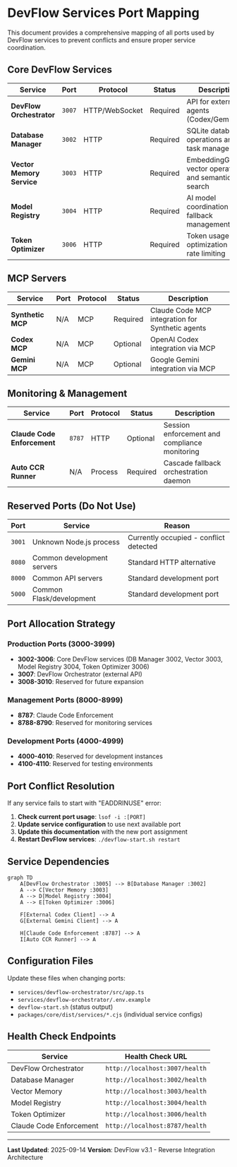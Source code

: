 # DevFlow Services Port Mapping

This document provides a comprehensive mapping of all ports used by DevFlow services to prevent conflicts and ensure proper service coordination.

## Core DevFlow Services

| Service | Port | Protocol | Status | Description |
|---------|------|----------|--------|-------------|
| **DevFlow Orchestrator** | `3007` | HTTP/WebSocket | Required | API for external AI agents (Codex/Gemini) |
| **Database Manager** | `3002` | HTTP | Required | SQLite database operations and task management |
| **Vector Memory Service** | `3003` | HTTP | Required | EmbeddingGemma vector operations and semantic search |
| **Model Registry** | `3004` | HTTP | Required | AI model coordination and fallback management |
| **Token Optimizer** | `3006` | HTTP | Required | Token usage optimization and rate limiting |

## MCP Servers

| Service | Port | Protocol | Status | Description |
|---------|------|----------|--------|-------------|
| **Synthetic MCP** | N/A | MCP | Required | Claude Code MCP integration for Synthetic agents |
| **Codex MCP** | N/A | MCP | Optional | OpenAI Codex integration via MCP |
| **Gemini MCP** | N/A | MCP | Optional | Google Gemini integration via MCP |

## Monitoring & Management

| Service | Port | Protocol | Status | Description |
|---------|------|----------|--------|-------------|
| **Claude Code Enforcement** | `8787` | HTTP | Optional | Session enforcement and compliance monitoring |
| **Auto CCR Runner** | N/A | Process | Required | Cascade fallback orchestration daemon |

## Reserved Ports (Do Not Use)

| Port | Service | Reason |
|------|---------|--------|
| `3001` | Unknown Node.js process | Currently occupied - conflict detected |
| `8080` | Common development servers | Standard HTTP alternative |
| `8000` | Common API servers | Standard development port |
| `5000` | Common Flask/development | Standard development port |

## Port Allocation Strategy

### Production Ports (3000-3999)
- **3002-3006**: Core DevFlow services (DB Manager 3002, Vector 3003, Model Registry 3004, Token Optimizer 3006)
- **3007**: DevFlow Orchestrator (external API)
- **3008-3010**: Reserved for future expansion

### Management Ports (8000-8999)
- **8787**: Claude Code Enforcement
- **8788-8790**: Reserved for monitoring services

### Development Ports (4000-4999)
- **4000-4010**: Reserved for development instances
- **4100-4110**: Reserved for testing environments

## Port Conflict Resolution

If any service fails to start with "EADDRINUSE" error:

1. **Check current port usage**: `lsof -i :[PORT]`
2. **Update service configuration** to use next available port
3. **Update this documentation** with the new port assignment
4. **Restart DevFlow services**: `./devflow-start.sh restart`

## Service Dependencies

```mermaid
graph TD
    A[DevFlow Orchestrator :3005] --> B[Database Manager :3002]
    A --> C[Vector Memory :3003]
    A --> D[Model Registry :3004]
    A --> E[Token Optimizer :3006]

    F[External Codex Client] --> A
    G[External Gemini Client] --> A

    H[Claude Code Enforcement :8787] --> A
    I[Auto CCR Runner] --> A
```

## Configuration Files

Update these files when changing ports:

- `services/devflow-orchestrator/src/app.ts`
- `services/devflow-orchestrator/.env.example`
- `devflow-start.sh` (status output)
- `packages/core/dist/services/*.cjs` (individual service configs)

## Health Check Endpoints

| Service | Health Check URL |
|---------|------------------|
| DevFlow Orchestrator | `http://localhost:3007/health` |
| Database Manager | `http://localhost:3002/health` |
| Vector Memory | `http://localhost:3003/health` |
| Model Registry | `http://localhost:3004/health` |
| Token Optimizer | `http://localhost:3006/health` |
| Claude Code Enforcement | `http://localhost:8787/health` |

---

**Last Updated**: 2025-09-14
**Version**: DevFlow v3.1 - Reverse Integration Architecture
